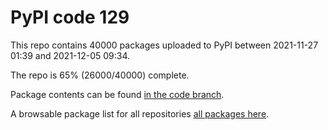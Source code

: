 # PyPI code 129

This repo contains 40000 packages uploaded to PyPI between 
2021-11-27 01:39 and 2021-12-05 09:34.

The repo is 65% (26000/40000) complete.

Package contents can be found [in the code branch](https://github.com/pypi-data/pypi-mirror-129/tree/code/packages).

A browsable package list for all repositories [all packages here](https://pypi-data.github.io/website/repositories/pypi-mirror-129).


